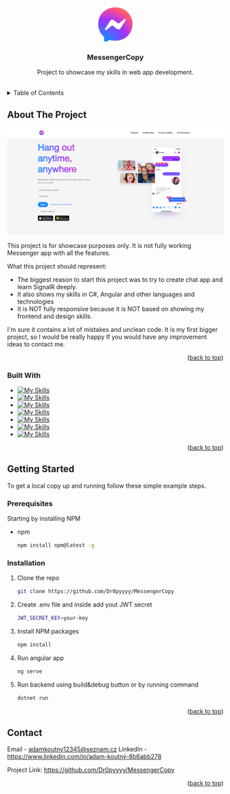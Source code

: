 <a id="readme-top"></a>

<!-- PROJECT LOGO -->
<br />
<div align="center">
  <a href="[https://github.com/othneildrew/Best-README-Template](https://github.com/Dr0pyyyy/MessengerCopy)">
    <img src="Messenger.Frontend/public/icons/messenger-logo.svg" alt="Logo" width="80" height="80">
  </a>

  <h3 align="center">MessengerCopy</h3>

  <p align="center">
    Project to showcase my skills in web app development.
    <br />
    <br />
  </p>
</div>



<!-- TABLE OF CONTENTS -->
<details>
  <summary>Table of Contents</summary>
  <ol>
    <li>
      <a href="#about-the-project">About The Project</a>
      <ul>
        <li><a href="#built-with">Built With</a></li>
      </ul>
    </li>
    <li>
      <a href="#getting-started">Getting Started</a>
      <ul>
        <li><a href="#prerequisites">Prerequisites</a></li>
        <li><a href="#installation">Installation</a></li>
      </ul>
    </li>
    <li><a href="#usage">Usage</a></li>
    <li><a href="#roadmap">Roadmap</a></li>
    <li><a href="#contributing">Contributing</a></li>
    <li><a href="#license">License</a></li>
    <li><a href="#contact">Contact</a></li>
    <li><a href="#acknowledgments">Acknowledgments</a></li>
  </ol>
</details>



<!-- ABOUT THE PROJECT -->
## About The Project

<img src="Messenger.Frontend/public/images/app-preview.png" alt="Logo">

This project is for showcase purposes only. It is not fully working Messenger app with all the features.

What this project should represent:
* The biggest reason to start this project was to try to create chat app and learn SignalR deeply.
* It also shows my skills in C#, Angular and other languages and technologies
* It is NOT fully responsive because it is NOT based on showing my frontend and design skills. 

I'm sure it contains a lot of mistakes and unclean code. It is my first bigger project, so I would be really happy If you would have any improvement ideas to contact me.

<p align="right">(<a href="#readme-top">back to top</a>)</p>



### Built With
* [![My Skills](https://skillicons.dev/icons?i=dotnet)](https://skillicons.dev)
* [![My Skills](https://skillicons.dev/icons?i=cs)](https://skillicons.dev)
* [![My Skills](https://skillicons.dev/icons?i=angular)](https://skillicons.dev)
* [![My Skills](https://skillicons.dev/icons?i=sqlite)](https://skillicons.dev)
* [![My Skills](https://skillicons.dev/icons?i=sass)](https://skillicons.dev)
* [![My Skills](https://skillicons.dev/icons?i=git)](https://skillicons.dev)
* [![My Skills](https://skillicons.dev/icons?i=github)](https://skillicons.dev)

<p align="right">(<a href="#readme-top">back to top</a>)</p>



<!-- GETTING STARTED -->
## Getting Started

To get a local copy up and running follow these simple example steps.

### Prerequisites

Starting by installing NPM
* npm
  ```sh
  npm install npm@latest -g
  ```

### Installation

1. Clone the repo
   ```sh
   git clone https://github.com/Dr0pyyyy/MessengerCopy
   ```
2. Create .env file and inside add yout JWT secret
   ```sh
   JWT_SECRET_KEY=your-key
   ```
3. Install NPM packages
   ```sh
   npm install
   ```
4. Run angular app
   ```js
   ng serve
   ```
5. Run backend using build&debug button or by running command
   ```sh
   dotnet run
   ```

<p align="right">(<a href="#readme-top">back to top</a>)</p>


<!-- CONTACT -->
## Contact

Email - adamkoutny12345@seznam.cz
LinkedIn - https://www.linkedin.com/in/adam-koutný-8b6abb278

Project Link: https://github.com/Dr0pyyyy/MessengerCopy

<p align="right">(<a href="#readme-top">back to top</a>)</p>
